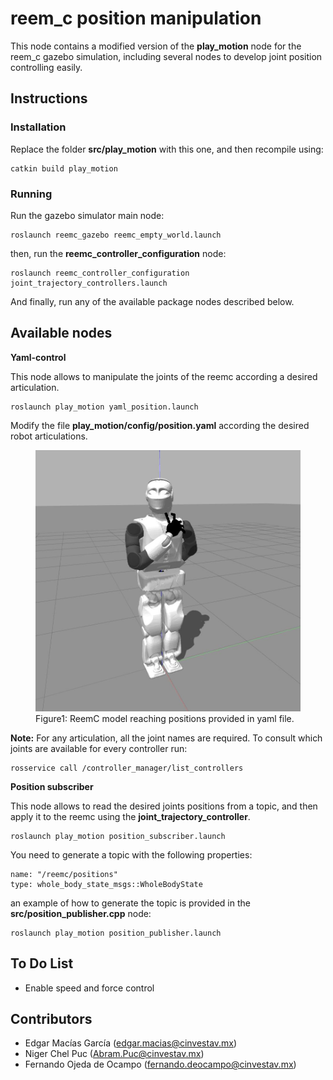 reem_c position manipulation
===========

This node contains a modified version of the **play_motion** node for the reem_c gazebo simulation, including several nodes to develop joint position controlling easily. 

## Instructions

### Installation 
Replace the folder **src/play_motion** with this one, and then recompile using: 

	catkin build play_motion 

### Running
Run the gazebo simulator main node: 

	roslaunch reemc_gazebo reemc_empty_world.launch		
	
then, run the **reemc_controller_configuration** node: 

	roslaunch reemc_controller_configuration joint_trajectory_controllers.launch
	
And finally, run any of the available package nodes described below.	
	
## Available nodes

**Yaml-control**

This node allows to manipulate the joints of the reemc according a desired articulation. 

	roslaunch play_motion yaml_position.launch	 
	
Modify the file **play_motion/config/position.yaml** according the desired robot articulations. 

<figure class="image">
<img src="play_motion/resources/reemc_hello.jpg" alt="drawing" width="500"/>
<figcaption> Figure1: ReemC model reaching positions provided in yaml file.</figcaption> 
</figure>

**Note:** For any articulation, all the joint names are required. To consult which joints are available for every controller run: 

	rosservice call /controller_manager/list_controllers
	
**Position subscriber**

This node allows to read the desired joints positions from a topic, and then apply it to the reemc using the **joint_trajectory_controller**. 

	roslaunch play_motion position_subscriber.launch	 
	
You need to generate a topic with the following properties: 

	name: "/reemc/positions" 
	type: whole_body_state_msgs::WholeBodyState
	
an example of how to generate the topic is provided in the **src/position_publisher.cpp** node: 

	roslaunch play_motion position_publisher.launch

## To Do List 

* Enable speed and force control 
 
## Contributors

* Edgar Macías García (edgar.macias@cinvestav.mx)
* Niger Chel Puc (Abram.Puc@cinvestav.mx)
* Fernando Ojeda de Ocampo (fernando.deocampo@cinvestav.mx)
